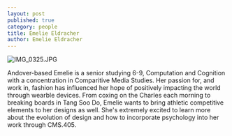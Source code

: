 ```yaml
---
layout: post
published: true
category: people
title: Emelie Eldracher
author: Emelie Eldracher
---
```

![IMG_0325.JPG]({{site.baseurl}}/assets/IMG_0325.JPG)


Andover-based Emelie is a senior studying 6-9, Computation and Cognition with a concentration in Comparitive Media Studies. Her passion for, and work in, fashion has influenced her hope of positively impacting the world through wearble devices. From coxing on the Charles each morning to breaking boards in Tang Soo Do, Emelie wants to bring athletic competitive elements to her designs as well. She's extremely excited to learn more about the evolution of design and how to incorporate psychology into her work through CMS.405. 



